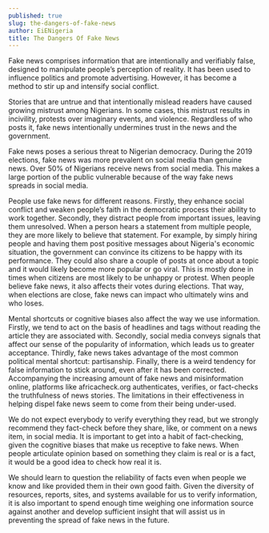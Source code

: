 ```yaml
---
published: true
slug: the-dangers-of-fake-news
author: EiENigeria
title: The Dangers Of Fake News
---
```

Fake news comprises information that are intentionally and verifiably false, designed to manipulate people’s perception of reality. It has been used to influence politics and promote advertising. However, it has become a method to stir up and intensify social conflict. 

Stories that are untrue and that intentionally mislead readers have caused growing mistrust among Nigerians. In some cases, this mistrust results in incivility, protests over imaginary events, and violence. Regardless of who posts it, fake news intentionally undermines trust in the news and the government.

Fake news poses a serious threat to Nigerian democracy. During the 2019 elections, fake news was more prevalent on social media than genuine news. Over 50% of Nigerians receive news from social media. This makes a large portion of the public vulnerable because of the way fake news spreads in social media. 

People use fake news for different reasons. Firstly, they enhance social conflict and weaken people’s faith in the democratic process their ability to work together. Secondly, they distract people from important issues, leaving them unresolved. When a person hears a statement from multiple people, they are more likely to believe that statement. For example, by simply hiring people and having them post positive messages about Nigeria's economic situation, the government can convince its citizens to be happy with its performance. They could also share a couple of posts at once about a topic and it would likely become more popular or go viral. This is mostly done in times when citizens are most likely to be unhappy or protest.
When people believe fake news, it also affects their votes during elections. That way, when elections are close, fake news can impact who ultimately wins and who loses.	

Mental shortcuts or cognitive biases also affect the way we use information. Firstly, we tend to act on the basis of headlines and tags without reading the article they are associated with. Secondly, social media conveys signals that affect our sense of the popularity of information, which leads us to greater acceptance. Thirdly, fake news takes advantage of the most common political mental shortcut: partisanship. Finally, there is a weird tendency for false information to stick around, even after it has been corrected.
Accompanying the increasing amount of fake news and misinformation online, platforms like africacheck.org authenticates, verifies, or fact-checks the truthfulness of news stories. The limitations in their effectiveness in helping dispel fake news seem to come from their being under-used.

We do not expect everybody to verify everything they read, but we strongly recommend they fact-check before they share, like, or comment on a news item, in social media. It is important to get into a habit of fact-checking, given the cognitive biases that make us receptive to fake news. When people articulate opinion based on something they claim is real or is a fact, it would be a good idea to check how real it is. 

We should learn to question the reliability of facts even when people we know and like provided them in their own good faith. Given the diversity of resources, reports, sites, and systems available for us to verify information, it is also important to spend enough time weighing one information source against another and develop sufficient insight that will assist us in preventing the spread of fake news in the future.
